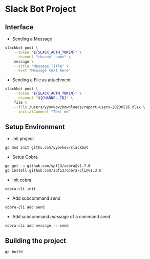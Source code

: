 # Slack Bot Project

## Interface

* Sending a Message

``` bash
slackbot post \
    --token "${SLACK_AUTH_TOKEN}" \
    --channel "channel name" \ 
    message \
    --title "Message Title" \
    --text "Message text here"
```

* Sending a File as attachment

``` bash
slackbot post \
    --token "${SLACK_AUTH_TOKEN}" \
    --channel "${CHANNEL_ID}" \
    file \
    --file /Users/yyovkov/Downloads/report-users-20230526.xlsx \
    --initialComment "Test me"
```

## Setup Environment

* Init project

``` bash
go mod init githu.com/yyovkov/slackbot
```

* Setup Cobra

``` bash
go get -u github.com/spf13/cobra@v1.7.0
go install github.com/spf13/cobra-cli@v1.3.0
```

* Init cobra

``` bash
cobra-cli init
```

* Add subcommand *send*

``` bash
cobra-cli add send
```

* Add subcommand *message* of a command *send*

``` bash
cobra-cli add message -p send
```

## Building the project

``` bash
go build
```
